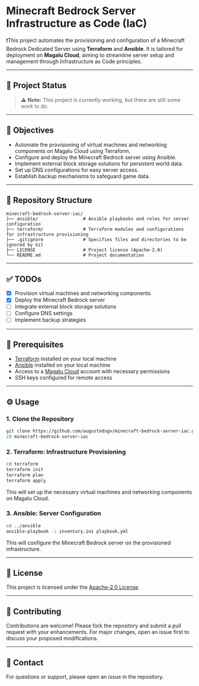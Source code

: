 # Minecraft Bedrock Server Infrastructure as Code (IaC)

❗This project automates the provisioning and configuration of a Minecraft Bedrock Dedicated Server using **Terraform** and **Ansible**.
It is tailored for deployment on **Magalu Cloud**, aiming to streamline server setup and management through Infrastructure as Code principles.

---

## 📌 Project Status

> ⚠️ **Note:** This project is currently working, but there are still some work to do.

---

## 🚀 Objectives

* Automate the provisioning of virtual machines and networking components on Magalu Cloud using Terraform.
* Configure and deploy the Minecraft Bedrock server using Ansible.
* Implement external block storage solutions for persistent world data.
* Set up DNS configurations for easy server access.
* Establish backup mechanisms to safeguard game data.

---

## 📂 Repository Structure

```
minecraft-bedrock-server-iac/
├── ansible/                 # Ansible playbooks and roles for server configuration
├── terraform/               # Terraform modules and configurations for infrastructure provisioning
├── .gitignore               # Specifies files and directories to be ignored by Git
├── LICENSE                  # Project license (Apache-2.0)
└── README.md                # Project documentation
```

---

## ✅ TODOs

* [x] Provision virtual machines and networking components
* [x] Deploy the Minecraft Bedrock server
* [ ] Integrate external block storage solutions
* [ ] Configure DNS settings
* [ ] Implement backup strategies

---

## 🔧 Prerequisites

* [Terraform](https://www.terraform.io/) installed on your local machine
* [Ansible](https://www.ansible.com/) installed on your local machine
* Access to a [Magalu Cloud](https://cloud.magalu.com/) account with necessary permissions
* SSH keys configured for remote access

---

## ⚙️ Usage

### 1. Clone the Repository

```bash
git clone https://github.com/augustodsgv/minecraft-bedrock-server-iac.git
cd minecraft-bedrock-server-iac
```

### 2. Terraform: Infrastructure Provisioning

```bash
cd terraform
terraform init
terraform plan
terraform apply
```

This will set up the necessary virtual machines and networking components on Magalu Cloud.

### 3. Ansible: Server Configuration

```bash
cd ../ansible
ansible-playbook -i inventory.ini playbook.yml
```

This will configure the Minecraft Bedrock server on the provisioned infrastructure.

---

## 📄 License

This project is licensed under the [Apache-2.0 License](LICENSE).

---

## 🤝 Contributing

Contributions are welcome! Please fork the repository and submit a pull request with your enhancements. For major changes, open an issue first to discuss your proposed modifications.

---

## 📩 Contact

For questions or support, please open an issue in the repository.
